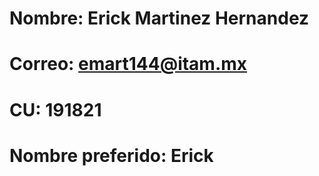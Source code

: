 
# Nombre: Erick Martinez Hernandez
# Correo: emart144@itam.mx
# CU: 191821
# Nombre preferido: Erick
